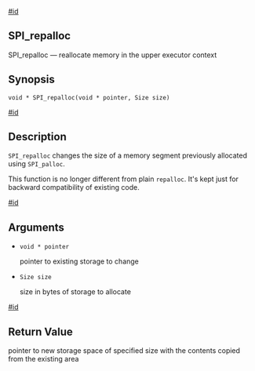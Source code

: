 [#id](#SPI-REALLOC)

## SPI\_repalloc

SPI\_repalloc — reallocate memory in the upper executor context

## Synopsis

```
void * SPI_repalloc(void * pointer, Size size)
```

[#id](#id-1.8.12.10.7.5)

## Description

`SPI_repalloc` changes the size of a memory segment previously allocated using `SPI_palloc`.

This function is no longer different from plain `repalloc`. It's kept just for backward compatibility of existing code.

[#id](#id-1.8.12.10.7.6)

## Arguments

* `void * pointer`

  pointer to existing storage to change

* `Size size`

  size in bytes of storage to allocate

[#id](#id-1.8.12.10.7.7)

## Return Value

pointer to new storage space of specified size with the contents copied from the existing area